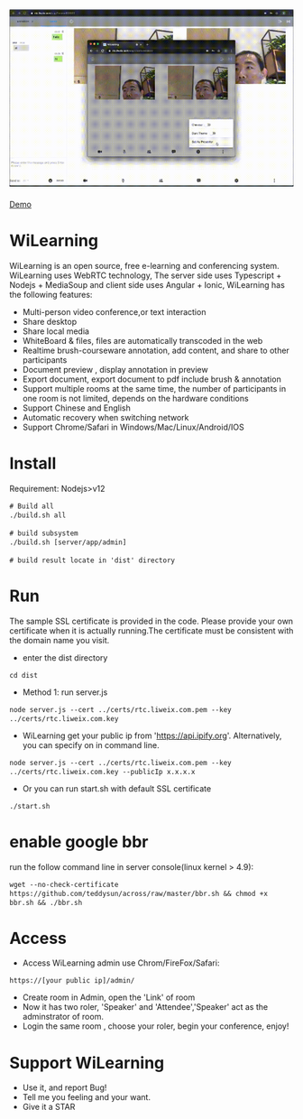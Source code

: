 ![Wi2_Whiteboard](res/wi2.gif)
----
[Demo](https://rtc.liweix.com/admin)

# WiLearning
WiLearning is an open source, free e-learning and conferencing system. WiLearning uses WebRTC technology, The server side uses Typescript + Nodejs + MediaSoup and client side uses Angular + Ionic, WiLearning has the following features:
* Multi-person video conference,or text interaction
* Share desktop
* Share local media 
* WhiteBoard & files, files are automatically transcoded in the web
* Realtime brush-courseware annotation, add content, and share to other participants
* Document preview , display annotation in preview
* Export document, export document to pdf include brush & annotation
* Support multiple rooms at the same time, the number of participants in one room is not limited, depends on the hardware conditions
* Support Chinese and English
* Automatic recovery when switching network
* Support Chrome/Safari in Windows/Mac/Linux/Android/IOS

# Install
Requirement: Nodejs>v12
```
# Build all
./build.sh all

# build subsystem
./build.sh [server/app/admin]

# build result locate in 'dist' directory
```

# Run
The sample SSL certificate is provided in the code. Please provide your own certificate when it is actually running.The certificate must be consistent with the domain name you visit.

* enter the dist directory
```
cd dist
````

* Method 1: run server.js
```
node server.js --cert ../certs/rtc.liweix.com.pem --key ../certs/rtc.liweix.com.key
```

* WiLearning get your public ip from 'https://api.ipify.org'. Alternatively, you can specify on in command line.
```
node server.js --cert ../certs/rtc.liweix.com.pem --key ../certs/rtc.liweix.com.key --publicIp x.x.x.x
```
* Or you can run start.sh with default SSL certificate
```
./start.sh
```

# enable google bbr 
run the follow command line in server console(linux kernel > 4.9):
```
wget --no-check-certificate https://github.com/teddysun/across/raw/master/bbr.sh && chmod +x bbr.sh && ./bbr.sh
```

# Access
* Access WiLearning admin use Chrom/FireFox/Safari:
```
https://[your public ip]/admin/
```
* Create room in Admin, open the 'Link' of room
* Now it has two roler, 'Speaker' and 'Attendee','Speaker' act as the adminstrator of room.
* Login the same room , choose your roler, begin your conference, enjoy!

# Support WiLearning
* Use it, and report Bug!
* Tell me you feeling and your want.
* Give it a STAR